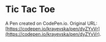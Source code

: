 # Tic Tac Toe

A Pen created on CodePen.io. Original URL: [https://codepen.io/krayevska/pen/dyZYvVr](https://codepen.io/krayevska/pen/dyZYvVr).


